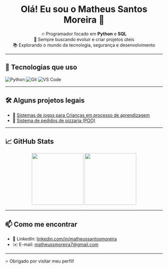 <h1 align="center">Olá! Eu sou o Matheus Santos Moreira 👋</h1>

<p align="center">
  🔥 Programador focado em <strong>Python</strong> e <strong>SQL</strong><br>
  🎯 Sempre buscando evoluir e criar projetos úteis<br>
  📚 Explorando o mundo da tecnologia, segurança e desenvolvimento
</p>

---

## 🚀 Tecnologias que uso

![Python](https://img.shields.io/badge/Python-3776AB?style=for-the-badge&logo=python&logoColor=white)
![Git](https://img.shields.io/badge/Git-F05032?style=for-the-badge&logo=git&logoColor=white)
![VS Code](https://img.shields.io/badge/VSCode-0078d7?style=for-the-badge&logo=visual-studio-code&logoColor=white)

---

## 🛠️ Alguns projetos legais

- 🔐 [Sistemas de jogos para Crianças em processo de aprendizagem](https://github.com/MatheusMoreira77/Academia-do-Pixel.git)
- 🍕 [Sistema de pedidos de pizzaria (POO)](https://github.com/MatheusMoreira77/PizzaControl.git)



---

## 📈 GitHub Stats

<p align="center">
  <img src="https://github-readme-stats.vercel.app/api?username=MatheusMoreira77&show_icons=true&theme=radical" height="165">
  <img src="https://github-readme-stats.vercel.app/api/top-langs/?username=MatheusMoreira77&layout=compact&theme=radical" height="165">
</p>
</p>

---

## 📫 Como me encontrar

- 💼 LinkedIn: [linkedin.com/in/matheussantosmoreira](https://www.linkedin.com/in/matheus-santos-moreira-0a0812261/)
- ✉️ E-mail: matheussmoreira7@gmail.com

---

⭐ Obrigado por visitar meu perfil!
